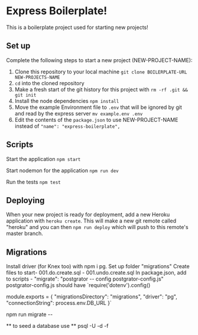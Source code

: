 # Express Boilerplate!

This is a boilerplate project used for starting new projects!

## Set up

Complete the following steps to start a new project (NEW-PROJECT-NAME):

1. Clone this repository to your local machine `git clone BOILERPLATE-URL NEW-PROJECTS-NAME`
2. `cd` into the cloned repository
3. Make a fresh start of the git history for this project with `rm -rf .git && git init`
4. Install the node dependencies `npm install`
5. Move the example Environment file to `.env` that will be ignored by git and read by the express server `mv example.env .env`
6. Edit the contents of the `package.json` to use NEW-PROJECT-NAME instead of `"name": "express-boilerplate",`

## Scripts

Start the application `npm start`

Start nodemon for the application `npm run dev`

Run the tests `npm test`

## Deploying

When your new project is ready for deployment, add a new Heroku application with `heroku create`. This will make a new git remote called "heroku" and you can then `npm run deploy` which will push to this remote's master branch.


## Migrations

Install driver (for Knex too) with npm i pg.
Set up folder "migrations"
Create files to start- 001.do.create<item>.sql
                     - 001.undo.create<item>.sql
In package.json, add to scripts - "migrate": "postgrator -- config postgrator-config.js"
postgrator-config.js should have
`require('dotenv').config()

module.exports = {
    "migrationsDirectory": "migrations",
    "driver": "pg",
    "connectionString": process.env.DB_URL
}`

npm run migrate -- <version of migration step>

** to seed a database use ** psql -U <username> -d <database name> -f <seed file name>